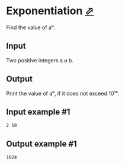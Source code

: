 # Exponentiation [⬀](https://www.e-olymp.com/en/problems/4439)

Find the value of aᵇ.

## Input
Two positive integers a и b.

## Output
Print the value of aᵇ, if it does not exceed 10¹⁸.

## Input example #1
```
2 10
```

## Output example #1
```
1024
```
